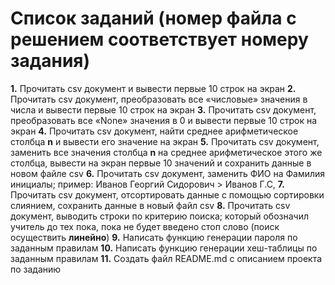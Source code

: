 # Список заданий (номер файла с решением соответствует номеру задания)

**1.** Прочитать csv документ и вывести первые 10 строк на экран
**2.** Прочитать csv документ, преобразовать все «числовые» значения в числа и вывести первые 10 строк на экран
**3.** Прочитать csv документ, преобразовать все «None» значения в 0 и вывести первые 10 строк на экран
**4.** Прочитать csv документ, найти среднее арифметическое столбца **n** и вывести его значение на экран
**5.** Прочитать csv документ, заменить все значения столбца **n** на среднее арифметическое этого же столбца, вывести на экран первые 10 значений и сохранить данные в новом файле csv
**6.** Прочитать csv документ, заменить ФИО на Фамилия инициалы; пример: Иванов Георгий Сидорович > Иванов Г.С,
**7.** Прочитать csv документ, отсортировать данные с помощью сортировки слиянием, сохранить данные в новый файл csv
**8.** Прочитать csv документ, выводить строки по критерию поиска; который обозначил учитель до тех пока, пока не будет введено стоп слово (поиск осуществить **линейно**)
**9.** Написать функцию генерации пароля по заданным правилам
**10.** Написать функцию генерации хеш-таблицы по заданным правилам
**11.** Создать файл README.md с описанием проекта по заданию
